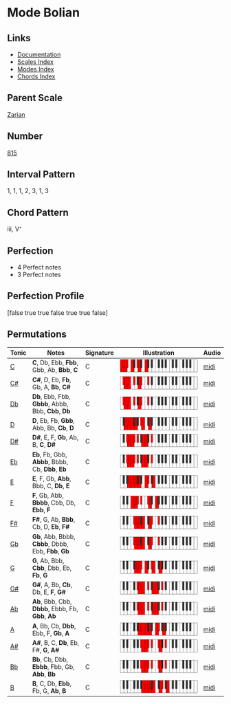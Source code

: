 # Mode Bolian

## Links

- [Documentation](index.md)
- [Scales Index](Scales.md)
- [Modes Index](Modes.md)
- [Chords Index](Chords.md)

## Parent Scale

[Zarian](ScaleZarian.md)

## Number

[815](https://ianring.com/musictheory/scales/815)

## Interval Pattern

1, 1, 1, 2, 3, 1, 3

## Chord Pattern

iii, V⁺

## Perfection

- 4 Perfect notes
- 3 Perfect notes

## Perfection Profile

[false true true false true true false]

## Permutations

| Tonic | Notes | Signature | Illustration | Audio |
|-------|-------|-----------|--------------|-------|
| [C](ModeCNaturalBolian.md) | **C**, Db, Ebb, **Fbb**, Gbb, Ab, **Bbb**, **C** | C | ![CNaturalBolian](ModeCNaturalBolian.png) | [midi](https://github.com/edipermadi/music/blob/main/docs/ModeCNaturalBolian.mid?raw=true) |
| [C#](ModeCSharpBolian.md) | **C#**, D, Eb, **Fb**, Gb, A, **Bb**, **C#** | C | ![CSharpBolian](ModeCSharpBolian.png) | [midi](https://github.com/edipermadi/music/blob/main/docs/ModeCSharpBolian.mid?raw=true) |
| [Db](ModeDFlatBolian.md) | **Db**, Ebb, Fbb, **Gbbb**, Abbb, Bbb, **Cbb**, **Db** | C | ![DFlatBolian](ModeDFlatBolian.png) | [midi](https://github.com/edipermadi/music/blob/main/docs/ModeDFlatBolian.mid?raw=true) |
| [D](ModeDNaturalBolian.md) | **D**, Eb, Fb, **Gbb**, Abb, Bb, **Cb**, **D** | C | ![DNaturalBolian](ModeDNaturalBolian.png) | [midi](https://github.com/edipermadi/music/blob/main/docs/ModeDNaturalBolian.mid?raw=true) |
| [D#](ModeDSharpBolian.md) | **D#**, E, F, **Gb**, Ab, B, **C**, **D#** | C | ![DSharpBolian](ModeDSharpBolian.png) | [midi](https://github.com/edipermadi/music/blob/main/docs/ModeDSharpBolian.mid?raw=true) |
| [Eb](ModeEFlatBolian.md) | **Eb**, Fb, Gbb, **Abbb**, Bbbb, Cb, **Dbb**, **Eb** | C | ![EFlatBolian](ModeEFlatBolian.png) | [midi](https://github.com/edipermadi/music/blob/main/docs/ModeEFlatBolian.mid?raw=true) |
| [E](ModeENaturalBolian.md) | **E**, F, Gb, **Abb**, Bbb, C, **Db**, **E** | C | ![ENaturalBolian](ModeENaturalBolian.png) | [midi](https://github.com/edipermadi/music/blob/main/docs/ModeENaturalBolian.mid?raw=true) |
| [F](ModeFNaturalBolian.md) | **F**, Gb, Abb, **Bbbb**, Cbb, Db, **Ebb**, **F** | C | ![FNaturalBolian](ModeFNaturalBolian.png) | [midi](https://github.com/edipermadi/music/blob/main/docs/ModeFNaturalBolian.mid?raw=true) |
| [F#](ModeFSharpBolian.md) | **F#**, G, Ab, **Bbb**, Cb, D, **Eb**, **F#** | C | ![FSharpBolian](ModeFSharpBolian.png) | [midi](https://github.com/edipermadi/music/blob/main/docs/ModeFSharpBolian.mid?raw=true) |
| [Gb](ModeGFlatBolian.md) | **Gb**, Abb, Bbbb, **Cbbb**, Dbbb, Ebb, **Fbb**, **Gb** | C | ![GFlatBolian](ModeGFlatBolian.png) | [midi](https://github.com/edipermadi/music/blob/main/docs/ModeGFlatBolian.mid?raw=true) |
| [G](ModeGNaturalBolian.md) | **G**, Ab, Bbb, **Cbb**, Dbb, Eb, **Fb**, **G** | C | ![GNaturalBolian](ModeGNaturalBolian.png) | [midi](https://github.com/edipermadi/music/blob/main/docs/ModeGNaturalBolian.mid?raw=true) |
| [G#](ModeGSharpBolian.md) | **G#**, A, Bb, **Cb**, Db, E, **F**, **G#** | C | ![GSharpBolian](ModeGSharpBolian.png) | [midi](https://github.com/edipermadi/music/blob/main/docs/ModeGSharpBolian.mid?raw=true) |
| [Ab](ModeAFlatBolian.md) | **Ab**, Bbb, Cbb, **Dbbb**, Ebbb, Fb, **Gbb**, **Ab** | C | ![AFlatBolian](ModeAFlatBolian.png) | [midi](https://github.com/edipermadi/music/blob/main/docs/ModeAFlatBolian.mid?raw=true) |
| [A](ModeANaturalBolian.md) | **A**, Bb, Cb, **Dbb**, Ebb, F, **Gb**, **A** | C | ![ANaturalBolian](ModeANaturalBolian.png) | [midi](https://github.com/edipermadi/music/blob/main/docs/ModeANaturalBolian.mid?raw=true) |
| [A#](ModeASharpBolian.md) | **A#**, B, C, **Db**, Eb, F#, **G**, **A#** | C | ![ASharpBolian](ModeASharpBolian.png) | [midi](https://github.com/edipermadi/music/blob/main/docs/ModeASharpBolian.mid?raw=true) |
| [Bb](ModeBFlatBolian.md) | **Bb**, Cb, Dbb, **Ebbb**, Fbb, Gb, **Abb**, **Bb** | C | ![BFlatBolian](ModeBFlatBolian.png) | [midi](https://github.com/edipermadi/music/blob/main/docs/ModeBFlatBolian.mid?raw=true) |
| [B](ModeBNaturalBolian.md) | **B**, C, Db, **Ebb**, Fb, G, **Ab**, **B** | C | ![BNaturalBolian](ModeBNaturalBolian.png) | [midi](https://github.com/edipermadi/music/blob/main/docs/ModeBNaturalBolian.mid?raw=true) |
